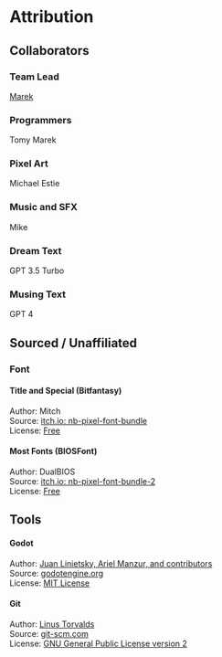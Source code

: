 # Attribution
## Collaborators

### Team Lead
[Marek](https://maaack.itch.io/) 

### Programmers
Tomy
Marek

### Pixel Art
Michael Estie  

### Music and SFX
Mike

### Dream Text
GPT 3.5 Turbo  

### Musing Text
GPT 4  

## Sourced / Unaffiliated
### Font
#### Title and Special (Bitfantasy)  
Author: Mitch  
Source: [itch.io: nb-pixel-font-bundle](https://nimblebeastscollective.itch.io/nb-pixel-font-bundle)  
License: [Free](https://nimblebeastscollective.itch.io/nb-pixel-font-bundle)  

#### Most Fonts (BIOSFont)  
Author: DualBIOS  
Source: [itch.io: nb-pixel-font-bundle-2](https://nimblebeastscollective.itch.io/nb-pixel-font-bundle-2)  
License: [Free](https://nimblebeastscollective.itch.io/nb-pixel-font-bundle-2)  

## Tools
#### Godot
Author: [Juan Linietsky, Ariel Manzur, and contributors](https://godotengine.org/contact)  
Source: [godotengine.org](https://godotengine.org/)  
License: [MIT License](https://github.com/godotengine/godot/blob/master/LICENSE.txt) 

#### Git
Author: [Linus Torvalds](https://github.com/torvalds)  
Source: [git-scm.com](https://git-scm.com/downloads)  
License: [GNU General Public License version 2](https://opensource.org/licenses/GPL-2.0)
